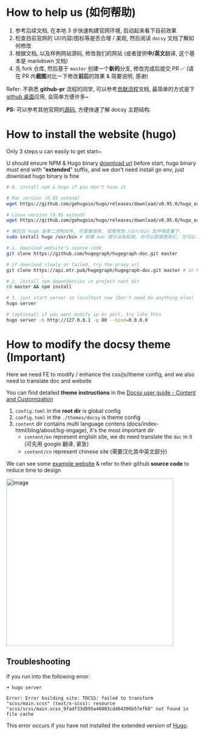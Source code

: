 # How to help us (如何帮助)
1. 参考后续文档, 在本地 3 步快速构建官网环境, 启动起来看下目前效果
2. 检查目前官网的 UI/内容/图标等是否合理 / 美观, 然后阅读 `docsy` 文档了解如何修改
3. 根据文档, 以及样例网站源码, 修改我们的网站 (或者提供**中/英文**翻译, 这个基本是 markdown 文档)
4. 先 fork 仓库, 然后基于 `master` 创建一个**新的**分支, 修改完成后提交 PR ✅ (请在 PR 内**截图**对比一下修改**前后**的效果 & 简要说明, 感谢)

Refer: 不熟悉 **github-pr** 流程的同学, 可以参考[贡献流程](https://github.com/apache/incubator-hugegraph/blob/master/CONTRIBUTING.md)文档, 最简单的方式是下 [github 桌面](https://desktop.github.com/)应用, 会简单方便许多~

**PS:** 可以参考其他官网的[源码](https://www.docsy.dev/docs/examples), 方便快速了解 docsy 主题结构.

# How to install the website (hugo)

Only 3 steps u can easily to get start~

U should ensure NPM & Hugo binary [download url](https://github.com/gohugoio/hugo/releases) before start, hugo binary must end with "**extended**" suffix, and we don't need install go env, just download hugo binary is fine

```bash
# 0. install npm & hugo if you don't have it

# Mac version (0.95 extend)
wget https://github.com/gohugoio/hugo/releases/download/v0.95.0/hugo_extended_0.95.0_macOS-64bit.tar.gz

# Linux version (0.95 extend)
wget https://github.com/gohugoio/hugo/releases/download/v0.95.0/hugo_extended_0.95.0_Linux-64bit.tar.gz

# 解压后 hugo 是单二进制文件, 可直接使用, 或推荐放 /usr/bin 及环境变量下.
sudo install hugo /usr/bin # 如果 mac 提示没有权限, 你可以直接使用它, 也可以 mv hugo /usr/bin 代替

# 1. download website's source code
git clone https://github.com/hugegraph/hugegraph-doc.git master

# if download slowly or failed, try the proxy url
git clone https://api.mtr.pub/hugegraph/hugegraph-doc.git master # or https://github.do/https://github.com/hugegraph/hugegraph-doc.git

# 2. install npm dependencies in project root dir
cd master && npm install

# 3. just start server in localhost now (Don't need do anything else)
hugo server

# (optional) if you want modify ip or port, try like this
hugo server -b http://127.0.0.1 -p 80 --bind=0.0.0.0

```

# How to modify the docsy theme (**Important**)

Here we need FE to modify / enhance the css/js/theme config, and we also need to translate doc and website

You can find detailed **theme instructions** in the [Docsy user guide - Content and Customization](https://www.docsy.dev/docs/adding-content/)

1. `config.toml` in the **root dir** is global config
2. `config.toml` in the `./themes/docsy` is theme config
3. `content` dir contains multi language contens (docs/index-html/blog/about/bg-imgage), it's the most important dir
    - `content/en` represent english site, we do need translate the `doc` in it (可先用 google 翻译, 紧急)
    - `content/cn` represent chinese site (需要汉化其中英文部分)

We can see some [example website](https://www.docsy.dev/docs/examples/) & refer to their github **source code** to reduce time to design

<img width="440" alt="image" src="https://user-images.githubusercontent.com/17706099/164688677-c2da2fc6-a88e-4786-a648-07a481cc8f9d.png">


## Troubleshooting

If you run into the following error:

```
➜ hugo server

Error: Error building site: TOCSS: failed to transform "scss/main.scss" (text/x-scss): resource "scss/scss/main.scss_9fadf33d895a46083cdd64396b57ef68" not found in file cache
```

This error occurs if you have not installed the extended version of [Hugo](https://github.com/gohugoio/hugo/releases).

[Docsy]: https://github.com/google/docsy
[example.docsy.dev]: https://example.docsy.dev
